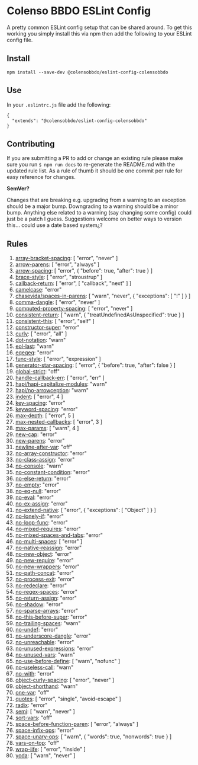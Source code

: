 # Colenso BBDO ESLint Config

A pretty common ESLint config setup that can be shared around. To get this working you simply install this via npm then add the following to your ESLint config file.


## Install

```
npm install --save-dev @colensobbdo/eslint-config-colensobbdo
```

## Use

In your `.eslintrc.js` file add the following:

```
{
  "extends": "@colensobbdo/eslint-config-colensobbdo"
}
```

## Contributing

If you are submitting a PR to add or change an existing rule please make sure you run `$ npm run docs` to re-generate the README.md with the updated rule list. As a rule of thumb it should be one commit per rule for easy reference for changes.

**SemVer?**

Changes that are breaking e.g. upgrading from a warning to an exception should be a major bump. Downgrading to a warning should be a minor bump. Anything else related to a warning (say changing some config) could just be a patch I guess. Suggestions welcome on better ways to version this... could use a date based system¿?

## Rules

1. <a href="http://eslint.org/docs/rules/array-bracket-spacing.html" target="_blank">array-bracket-spacing</a>: [
  "error",
  "never"
] 
1. <a href="http://eslint.org/docs/rules/arrow-parens.html" target="_blank">arrow-parens</a>: [
  "error",
  "always"
] 
1. <a href="http://eslint.org/docs/rules/arrow-spacing.html" target="_blank">arrow-spacing</a>: [
  "error",
  {
    "before": true,
    "after": true
  }
] 
1. <a href="http://eslint.org/docs/rules/brace-style.html" target="_blank">brace-style</a>: [
  "error",
  "stroustrup"
] 
1. <a href="http://eslint.org/docs/rules/callback-return.html" target="_blank">callback-return</a>: [
  "error",
  [
    "callback",
    "next"
  ]
] 
1. <a href="http://eslint.org/docs/rules/camelcase.html" target="_blank">camelcase</a>: "error" 
1. <a href="http://eslint.org/docs/rules/chasevida/spaces-in-parens.html" target="_blank">chasevida/spaces-in-parens</a>: [
  "warn",
  "never",
  {
    "exceptions": [
      "!"
    ]
  }
] 
1. <a href="http://eslint.org/docs/rules/comma-dangle.html" target="_blank">comma-dangle</a>: [
  "error",
  "never"
] 
1. <a href="http://eslint.org/docs/rules/computed-property-spacing.html" target="_blank">computed-property-spacing</a>: [
  "error",
  "never"
] 
1. <a href="http://eslint.org/docs/rules/consistent-return.html" target="_blank">consistent-return</a>: [
  "warn",
  {
    "treatUndefinedAsUnspecified": true
  }
] 
1. <a href="http://eslint.org/docs/rules/consistent-this.html" target="_blank">consistent-this</a>: [
  "error",
  "self"
] 
1. <a href="http://eslint.org/docs/rules/constructor-super.html" target="_blank">constructor-super</a>: "error" 
1. <a href="http://eslint.org/docs/rules/curly.html" target="_blank">curly</a>: [
  "error",
  "all"
] 
1. <a href="http://eslint.org/docs/rules/dot-notation.html" target="_blank">dot-notation</a>: "warn" 
1. <a href="http://eslint.org/docs/rules/eol-last.html" target="_blank">eol-last</a>: "warn" 
1. <a href="http://eslint.org/docs/rules/eqeqeq.html" target="_blank">eqeqeq</a>: "error" 
1. <a href="http://eslint.org/docs/rules/func-style.html" target="_blank">func-style</a>: [
  "error",
  "expression"
] 
1. <a href="http://eslint.org/docs/rules/generator-star-spacing.html" target="_blank">generator-star-spacing</a>: [
  "error",
  {
    "before": true,
    "after": false
  }
] 
1. <a href="http://eslint.org/docs/rules/global-strict.html" target="_blank">global-strict</a>: "off" 
1. <a href="http://eslint.org/docs/rules/handle-callback-err.html" target="_blank">handle-callback-err</a>: [
  "error",
  "err"
] 
1. <a href="http://eslint.org/docs/rules/hapi/hapi-capitalize-modules.html" target="_blank">hapi/hapi-capitalize-modules</a>: "warn" 
1. <a href="http://eslint.org/docs/rules/hapi/no-arrowception.html" target="_blank">hapi/no-arrowception</a>: "warn" 
1. <a href="http://eslint.org/docs/rules/indent.html" target="_blank">indent</a>: [
  "error",
  4
] 
1. <a href="http://eslint.org/docs/rules/key-spacing.html" target="_blank">key-spacing</a>: "error" 
1. <a href="http://eslint.org/docs/rules/keyword-spacing.html" target="_blank">keyword-spacing</a>: "error" 
1. <a href="http://eslint.org/docs/rules/max-depth.html" target="_blank">max-depth</a>: [
  "error",
  5
] 
1. <a href="http://eslint.org/docs/rules/max-nested-callbacks.html" target="_blank">max-nested-callbacks</a>: [
  "error",
  3
] 
1. <a href="http://eslint.org/docs/rules/max-params.html" target="_blank">max-params</a>: [
  "warn",
  4
] 
1. <a href="http://eslint.org/docs/rules/new-cap.html" target="_blank">new-cap</a>: "error" 
1. <a href="http://eslint.org/docs/rules/new-parens.html" target="_blank">new-parens</a>: "error" 
1. <a href="http://eslint.org/docs/rules/newline-after-var.html" target="_blank">newline-after-var</a>: "off" 
1. <a href="http://eslint.org/docs/rules/no-array-constructor.html" target="_blank">no-array-constructor</a>: "error" 
1. <a href="http://eslint.org/docs/rules/no-class-assign.html" target="_blank">no-class-assign</a>: "error" 
1. <a href="http://eslint.org/docs/rules/no-console.html" target="_blank">no-console</a>: "warn" 
1. <a href="http://eslint.org/docs/rules/no-constant-condition.html" target="_blank">no-constant-condition</a>: "error" 
1. <a href="http://eslint.org/docs/rules/no-else-return.html" target="_blank">no-else-return</a>: "error" 
1. <a href="http://eslint.org/docs/rules/no-empty.html" target="_blank">no-empty</a>: "error" 
1. <a href="http://eslint.org/docs/rules/no-eq-null.html" target="_blank">no-eq-null</a>: "error" 
1. <a href="http://eslint.org/docs/rules/no-eval.html" target="_blank">no-eval</a>: "error" 
1. <a href="http://eslint.org/docs/rules/no-ex-assign.html" target="_blank">no-ex-assign</a>: "error" 
1. <a href="http://eslint.org/docs/rules/no-extend-native.html" target="_blank">no-extend-native</a>: [
  "error",
  {
    "exceptions": [
      "Object"
    ]
  }
] 
1. <a href="http://eslint.org/docs/rules/no-lonely-if.html" target="_blank">no-lonely-if</a>: "error" 
1. <a href="http://eslint.org/docs/rules/no-loop-func.html" target="_blank">no-loop-func</a>: "error" 
1. <a href="http://eslint.org/docs/rules/no-mixed-requires.html" target="_blank">no-mixed-requires</a>: "error" 
1. <a href="http://eslint.org/docs/rules/no-mixed-spaces-and-tabs.html" target="_blank">no-mixed-spaces-and-tabs</a>: "error" 
1. <a href="http://eslint.org/docs/rules/no-multi-spaces.html" target="_blank">no-multi-spaces</a>: [
  "error"
] 
1. <a href="http://eslint.org/docs/rules/no-native-reassign.html" target="_blank">no-native-reassign</a>: "error" 
1. <a href="http://eslint.org/docs/rules/no-new-object.html" target="_blank">no-new-object</a>: "error" 
1. <a href="http://eslint.org/docs/rules/no-new-require.html" target="_blank">no-new-require</a>: "error" 
1. <a href="http://eslint.org/docs/rules/no-new-wrappers.html" target="_blank">no-new-wrappers</a>: "error" 
1. <a href="http://eslint.org/docs/rules/no-path-concat.html" target="_blank">no-path-concat</a>: "error" 
1. <a href="http://eslint.org/docs/rules/no-process-exit.html" target="_blank">no-process-exit</a>: "error" 
1. <a href="http://eslint.org/docs/rules/no-redeclare.html" target="_blank">no-redeclare</a>: "error" 
1. <a href="http://eslint.org/docs/rules/no-regex-spaces.html" target="_blank">no-regex-spaces</a>: "error" 
1. <a href="http://eslint.org/docs/rules/no-return-assign.html" target="_blank">no-return-assign</a>: "error" 
1. <a href="http://eslint.org/docs/rules/no-shadow.html" target="_blank">no-shadow</a>: "error" 
1. <a href="http://eslint.org/docs/rules/no-sparse-arrays.html" target="_blank">no-sparse-arrays</a>: "error" 
1. <a href="http://eslint.org/docs/rules/no-this-before-super.html" target="_blank">no-this-before-super</a>: "error" 
1. <a href="http://eslint.org/docs/rules/no-trailing-spaces.html" target="_blank">no-trailing-spaces</a>: "warn" 
1. <a href="http://eslint.org/docs/rules/no-undef.html" target="_blank">no-undef</a>: "error" 
1. <a href="http://eslint.org/docs/rules/no-underscore-dangle.html" target="_blank">no-underscore-dangle</a>: "error" 
1. <a href="http://eslint.org/docs/rules/no-unreachable.html" target="_blank">no-unreachable</a>: "error" 
1. <a href="http://eslint.org/docs/rules/no-unused-expressions.html" target="_blank">no-unused-expressions</a>: "error" 
1. <a href="http://eslint.org/docs/rules/no-unused-vars.html" target="_blank">no-unused-vars</a>: "warn" 
1. <a href="http://eslint.org/docs/rules/no-use-before-define.html" target="_blank">no-use-before-define</a>: [
  "warn",
  "nofunc"
] 
1. <a href="http://eslint.org/docs/rules/no-useless-call.html" target="_blank">no-useless-call</a>: "warn" 
1. <a href="http://eslint.org/docs/rules/no-with.html" target="_blank">no-with</a>: "error" 
1. <a href="http://eslint.org/docs/rules/object-curly-spacing.html" target="_blank">object-curly-spacing</a>: [
  "error",
  "never"
] 
1. <a href="http://eslint.org/docs/rules/object-shorthand.html" target="_blank">object-shorthand</a>: "warn" 
1. <a href="http://eslint.org/docs/rules/one-var.html" target="_blank">one-var</a>: "off" 
1. <a href="http://eslint.org/docs/rules/quotes.html" target="_blank">quotes</a>: [
  "error",
  "single",
  "avoid-escape"
] 
1. <a href="http://eslint.org/docs/rules/radix.html" target="_blank">radix</a>: "error" 
1. <a href="http://eslint.org/docs/rules/semi.html" target="_blank">semi</a>: [
  "warn",
  "never"
] 
1. <a href="http://eslint.org/docs/rules/sort-vars.html" target="_blank">sort-vars</a>: "off" 
1. <a href="http://eslint.org/docs/rules/space-before-function-paren.html" target="_blank">space-before-function-paren</a>: [
  "error",
  "always"
] 
1. <a href="http://eslint.org/docs/rules/space-infix-ops.html" target="_blank">space-infix-ops</a>: "error" 
1. <a href="http://eslint.org/docs/rules/space-unary-ops.html" target="_blank">space-unary-ops</a>: [
  "warn",
  {
    "words": true,
    "nonwords": true
  }
] 
1. <a href="http://eslint.org/docs/rules/vars-on-top.html" target="_blank">vars-on-top</a>: "off" 
1. <a href="http://eslint.org/docs/rules/wrap-iife.html" target="_blank">wrap-iife</a>: [
  "error",
  "inside"
] 
1. <a href="http://eslint.org/docs/rules/yoda.html" target="_blank">yoda</a>: [
  "warn",
  "never"
] 
